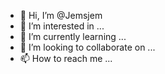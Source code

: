 - 👋 Hi, I’m @Jemsjem
- 👀 I’m interested in ...
- 🌱 I’m currently learning ...
- 💞️ I’m looking to collaborate on ...
- 📫 How to reach me ...

<!---
Jemsjem/Jemsjem is a ✨ special ✨ repository because its `README.md` (this file) appears on your GitHub profile.
You can click the Preview link to take a look at your changes.
--->
